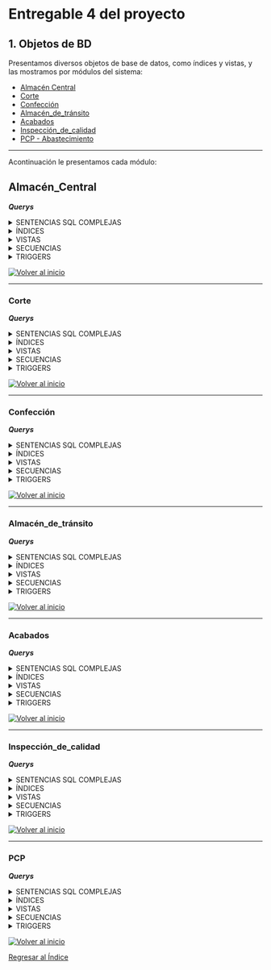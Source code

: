 # Entregable 4 del proyecto
## 1. Objetos de BD
Presentamos diversos objetos de base de datos, como índices y vistas, y las mostramos por módulos del sistema:
- [Almacén Central](#almacén_central)
- [Corte](#corte)
- [Confección](#confección)
- [Almacén_de_tránsito](#almacén_de_tránsito)
- [Acabados](#acabados)
- [Inspección_de_calidad](#inspección_de_calidad)
- [PCP - Abastecimiento](#pcp)

---
Acontinuación le presentamos cada módulo:
## Almacén_Central


***Querys***
<details>
  <summary>SENTENCIAS SQL COMPLEJAS</summary>
  
```sql

```
</details>

<details>
  <summary>ÍNDICES</summary>
  
```sql

```
</details>

<details>
  <summary>VISTAS</summary>
  
```sql

```
</details>

<details>
  <summary>SECUENCIAS</summary>
  
```sql

```
</details>

<details>
  <summary>TRIGGERS</summary>
  
```sql

```
</details>

  [![Volver al inicio](https://img.shields.io/badge/Volver_al_inicio-blue)](#1-objetos-de-bd)
  
---
  
### Corte


***Querys***
<details>
  <summary>SENTENCIAS SQL COMPLEJAS</summary>
  
```sql

```
</details>

<details>
  <summary>ÍNDICES</summary>
  
* **Índices:**
1. Consultar datos en actividad_diaria en los campos fecha_actividad, id_orden_producción

```sql
-- 
EXPLAIN ANALYZE
SELECT * FROM actividad_diaria
WHERE fecha_actividad = '2024-01-22'
  AND id_orden_producción = 1;

```
![](./pantallas/Corte/idx_actividad_fecha_orden1_antes.png)

```sql
-- Índice:

CREATE INDEX idx_actividad_fecha_orden1 ON actividad_diaria (fecha_actividad, id_orden_producción);
EXPLAIN ANALYZE
SELECT * FROM actividad_diaria
WHERE fecha_actividad = '2024-01-22'
  AND id_orden_producción = 1;

```
![](./pantallas/Corte/idx_actividad_fecha_orden1_despues.png)

----

2. Índice en lote en los campos de id_estado, fecha_creacion
```sql
EXPLAIN ANALYZE
SELECT * FROM lote
WHERE id_estado = 9
  AND fecha_creacion >= '2024-01-01';

```
![select2](./pantallas/Corte/idx_lote_estado_fecha_creacion1_antes.png)

```sql
CREATE INDEX idx_lote_estado_fecha_creacion1 ON lote (id_estado, fecha_creacion);
EXPLAIN ANALYZE
SELECT * FROM lote
WHERE id_estado = 9
  AND fecha_creacion >= '2024-01-01';


```
![select2a](./pantallas/Corte/idx_lote_estado_fecha_creacion1_despues.png)


</details>

<details>
  <summary>VISTAS</summary>
  
```sql
-- ========= VISTAS =========
-- 1 muestra detalles completos de las máquinas incluyendo su estado.

CREATE VIEW vista_maquinas AS
SELECT m.id_maquina, m.capacidad_total, e.nombre AS estado
FROM maquina m
JOIN estado e ON m.id_estado = e.id_estado;

-- Supongamos que deseas obtener todos los detalles de las máquinas en estado 'Disponible'
SELECT * FROM vista_maquinas
WHERE estado = 'Disponible';


--2 muestra las actividades diarias junto con las máquinas utilizadas y detalles de las órdenes de producción.

CREATE VIEW vista_actividades_diarias AS
SELECT ad.id_actividad, ad.fecha_actividad, op.id_orden_producción, ma.id_maquina, ma.cantidad_hecha
FROM actividad_diaria ad
JOIN orden_producción op ON ad.id_orden_producción = op.id_orden_producción
JOIN maquina_actividad ma ON ad.id_actividad = ma.id_actividad;

-- Obtener las actividades diarias realizadas en una fecha específica junto con las máquinas utilizadas y la orden de producción asociada
SELECT * FROM vista_actividades_diarias
WHERE fecha_actividad = '2024-06-22';

-- 3 muestra detalles completos de las órdenes de producción incluyendo el estado y las dimensiones asociadas.

CREATE VIEW vista_ordenes_produccion AS
SELECT op.id_orden_producción, op.fecha_inicio, op.fecha_fin, op.cantidad, e.nombre AS estado, a.nombre AS area, op.fecha_creacion
FROM orden_producción op
JOIN estado e ON op.id_estado = e.id_estado
JOIN area a ON op.id_area = a.id_area;

-- Obtener todas las órdenes de producción que están en estado 'En Proceso':
SELECT * FROM vista_ordenes_produccion
WHERE estado = 'En Proceso';

```
</details>

<details>
  <summary>SECUENCIAS</summary>
  
```sql

```
</details>

<details>
  <summary>TRIGGERS</summary>
  
```sql
-- ========= TRIGGERS =========
-- Verificar si la cantidad utilizada en una actividad diaria no supera la capacidad total de la máquina asignada.

CREATE OR REPLACE FUNCTION verificar_capacidad_maquina()
RETURNS TRIGGER AS $$
DECLARE
    capacidad_maquina INT;
BEGIN
    -- Obtener la capacidad total de la máquina
    SELECT capacidad_total INTO capacidad_maquina
    FROM maquina
    WHERE id_maquina = NEW.id_maquina;
    
    -- Verificar si la cantidad utilizada supera la capacidad de la máquina
    IF NEW.cantidad_hecha > capacidad_maquina THEN
        RAISE EXCEPTION 'La cantidad utilizada (%s) excede la capacidad de la máquina (%s)', NEW.cantidad_hecha, capacidad_maquina;
    END IF;
    
    RETURN NEW;
END;
$$ LANGUAGE plpgsql;

```
</details>

  [![Volver al inicio](https://img.shields.io/badge/Volver_al_inicio-blue)](#1-objetos-de-bd)
  
---
 
### Confección
***Querys***
<details>
  <summary>SENTENCIAS SQL COMPLEJAS</summary>
  
```sql

```
</details>

<details>
  <summary>ÍNDICES</summary>
  
```sql

```
</details>

<details>
  <summary>VISTAS</summary>
  
```sql

```
</details>

<details>
  <summary>SECUENCIAS</summary>
  
```sql

```
</details>

<details>
  <summary>TRIGGERS</summary>
  
```sql

```
</details>

  [![Volver al inicio](https://img.shields.io/badge/Volver_al_inicio-blue)](#1-objetos-de-bd)

  
---
 
### Almacén_de_tránsito

***Querys***
<details>
  <summary>SENTENCIAS SQL COMPLEJAS</summary>
  
```sql

```
</details>

<details>
  <summary>ÍNDICES</summary>
  
```sql

```
</details>

<details>
  <summary>VISTAS</summary>
  
```sql

```
</details>

<details>
  <summary>SECUENCIAS</summary>
  
```sql

```
</details>

<details>
  <summary>TRIGGERS</summary>
  
```sql

```
</details>

[![Volver al inicio](https://img.shields.io/badge/Volver_al_inicio-blue)](#1-objetos-de-bd)
  
---
 
  
### Acabados

***Querys***

<details>
  <summary>SENTENCIAS SQL COMPLEJAS</summary>
  
* Consulta: Reporte entre dos fechas
```python
class ReporteAcabadosView(View):
    def get(self, request):
        fecha_inicio = request.GET.get('fecha_inicio')
        fecha_fin = request.GET.get('fecha_fin')

        query = """
        SELECT DISTINCT e.id_empleado, e.nombre, e.primer_apellido,
                        e.segundo_apellido, e.id_correo, e.dni, e.id_cargo,
                        caja_prenda.id_caja, caja_prenda.fecha_creacion,
                        tipo_prenda.nombre 
        FROM empleado e
        JOIN prenda ON e.id_empleado = prenda.id_empleado
        JOIN caja_prenda ON prenda.id_caja = caja_prenda.id_caja
        JOIN dimension_prenda ON caja_prenda.id_dim_prenda = dimension_prenda.id_dim_prenda
        JOIN dimension_confeccion ON dimension_prenda.id_dim_confeccion = dimension_confeccion.id_dim_confeccion
        JOIN guia_confeccion ON dimension_confeccion.id_guia_confeccion = guia_confeccion.id_guia_confeccion
        JOIN tipo_prenda ON dimension_confeccion.id_tipo_prenda = tipo_prenda.id_tipo_prenda
        WHERE id_area=5 AND id_cargo=2
        AND caja_prenda.fecha_creacion BETWEEN %s AND %s
        """

        with connection.cursor() as cursor:
            cursor.execute(query, [fecha_inicio, fecha_fin])
            rows = cursor.fetchall()

        resultados = [
            {
                "id_empleado": row[0],
                "nombre": row[1],
                "primer_apellido": row[2],
                "segundo_apellido": row[3],
                "id_correo": row[4],
                "dni": row[5],
                "id_cargo": row[6],
                "id_caja": row[7],
                "fecha_creacion": row[8],
                "tipo_prenda": row[9],
            }
            for row in rows
        ]

        return JsonResponse(resultados, safe=False)
```


</details>


<details>
  <summary>ÍNDICES</summary>

* **Índices:**
1. Consultar datos de empleado del área acabados

```sql
-- 
explain analyze
select * from empleado e 
where id_area =5;
```
![select1](./pantallas/1-ind-1a.png)

```sql
-- Índice:

CREATE INDEX EMPL_ACABADO ON empleado(nombre, primer_apellido, id_area)

EXPLAIN ANALYZE
SELECT * FROM EMPL_ACABADO
WHERE id_area=5;
```
![select1a](./pantallas/1-ind-1b.png)

----

2. Prendas: Consultar la relación de prendas de la caja 200 (12692 registros)
```sql
explain analyze
select * from prenda
where id_caja=200;
```
![select2](./pantallas/2-ind-2a.png)

```sql
CREATE INDEX PRENDA_CAJA ON prenda(id_caja)

EXPLAIN ANALYZE
select * from prenda
where id_caja=200;


```
![select2a](./pantallas/2-ind-2b.png)

</details>

<details>
  <summary>VISTAS</summary>
* Vistas
-- 1. CARGAR LOTES: lotes 200 entrantes al área de acabados, en carga de página.
  
```sql
explain analyze
SELECT le.id_entrada ,le.fecha_entrada,l.id_tipo_lote,l.cantidad, dc.id_dim_confeccion,dc.id_guia_confeccion
FROM lote_entrada le
JOIN lote l on le.id_lote = l.id_lote
join dimension_confeccion dc on l.id_dim_confeccion = dc.id_dim_confeccion
LIMIT 200;
```
![select3a](./pantallas/3-ind-2.png)

```sql

create view entrante_aca as 
SELECT le.id_entrada ,le.fecha_entrada,l.id_tipo_lote,l.cantidad, dc.id_dim_confeccion,dc.id_guia_confeccion
FROM lote_entrada le
JOIN lote l on le.id_lote = l.id_lote
join dimension_confeccion dc on l.id_dim_confeccion = dc.id_dim_confeccion
LIMIT 200;

--  BUSCAR
select * from entrante_aca
where id_entrada='101';
```
![select3a](./pantallas/3-ind-2.png)

----

***VIEW - Detalle caja***

```sql
-- Consulta:
SELECT 
    cp.id_caja::text AS id_caja,
    cp.cantidad, 
    gconf.id_guia_confeccion::text AS id_guia,
    tp.nombre AS tipo_prenda, 
    ep.nombre AS estilo_prenda, 
    t.nombre AS talla, 
    g.nombre AS genero,
    COALESCE(gconf.medida_longitud::text, ' ') AS ml,
    COALESCE(gconf.medida_hombro::text, ' ') AS mh,
    COALESCE(gconf.medida_pecho::text, ' ') AS mp,
    COALESCE(gconf.medida_manga::text, ' ') AS mm,
    COALESCE(gconf.medida_cintura::text, ' ') AS mc,
    COALESCE(gconf.medida_cadera::text, ' ') AS mca,
    COALESCE(gconf.medida_muslo::text, ' ') AS mmu
FROM 
    dimension_confeccion dc
JOIN 
    guia_confeccion gconf ON dc.id_guia_confeccion = gconf.id_guia_confeccion
JOIN 
    tipo_prenda tp ON dc.id_tipo_prenda = tp.id_tipo_prenda
JOIN 
    estilo_prenda ep ON dc.id_estilo_prenda = ep.id_estilo_prenda
JOIN 
    talla t ON dc.id_talla = t.id_talla
JOIN 
    genero g ON dc.id_genero = g.id_genero
JOIN 
    dimension_prenda dp ON dc.id_dim_confeccion = dp.id_dim_confeccion 
JOIN 
    caja_prenda cp ON dp.id_dim_prenda = cp.id_dim_prenda
JOIN 
    prenda p ON cp.id_caja = p.id_caja
where  cp.id_caja='101';
```
![select4a](./pantallas/4-vis-1.png)
![select4a1](./pantallas/4-vis-1a.png)

```sql

CREATE VIEW vista_datos_confeccion AS
SELECT 
    cp.id_caja::text AS id_caja,
    cp.cantidad, 
    gconf.id_guia_confeccion::text AS id_guia,
    tp.nombre AS tipo_prenda, 
    ep.nombre AS estilo_prenda, 
    t.nombre AS talla, 
    g.nombre AS genero,
    COALESCE(gconf.medida_longitud::text, ' ') AS ml,
    COALESCE(gconf.medida_hombro::text, ' ') AS mh,
    COALESCE(gconf.medida_pecho::text, ' ') AS mp,
    COALESCE(gconf.medida_manga::text, ' ') AS mm,
    COALESCE(gconf.medida_cintura::text, ' ') AS mc,
    COALESCE(gconf.medida_cadera::text, ' ') AS mca,
    COALESCE(gconf.medida_muslo::text, ' ') AS mmu
FROM 
    dimension_confeccion dc
JOIN 
    guia_confeccion gconf ON dc.id_guia_confeccion = gconf.id_guia_confeccion
JOIN 
    tipo_prenda tp ON dc.id_tipo_prenda = tp.id_tipo_prenda
JOIN 
    estilo_prenda ep ON dc.id_estilo_prenda = ep.id_estilo_prenda
JOIN 
    talla t ON dc.id_talla = t.id_talla
JOIN 
    genero g ON dc.id_genero = g.id_genero
JOIN 
    dimension_prenda dp ON dc.id_dim_confeccion = dp.id_dim_confeccion 
JOIN 
    caja_prenda cp ON dp.id_dim_prenda = cp.id_dim_prenda
JOIN 
    prenda p ON cp.id_caja = p.id_caja;

-- ====== VISTAS: ==============
-- Caja 101
select * from vista_datos_confeccion
where id_caja =' 101';

```
![select4a](./pantallas/4-vis-2.png)
![select4a1](./pantallas/4-vis-2a.png)

</details>

<details>
  <summary>SECUENCIAS</summary>
  
```sql
-- ========= SECUENCIAS ==========
-- Seriales:
-- Trabajando con secuencias en tablas del Modelo ER que intervienen en el módulo de acabados.

CREATE TABLE direccion
(
  id_direccion SERIAL,
  descripcion VARCHAR(100) NOT NULL,
  PRIMARY KEY (id_direccion)
);

CREATE TABLE correo
(
  id_correo SERIAL,
  direccion_correo VARCHAR(100) NOT NULL,
  PRIMARY KEY (id_correo)
);

CREATE TABLE telefono
(
  id_telefono SERIAL,
  numero VARCHAR(30) NOT NULL,
  PRIMARY KEY (id_telefono),
  UNIQUE (numero)
);

CREATE TABLE cargo
(
  id_cargo SERIAL,
  nombre VARCHAR(15) NOT NULL,
  PRIMARY KEY (id_cargo),
  UNIQUE (nombre)
);

CREATE TABLE estado
(
  id_estado SERIAL,
  nombre VARCHAR(20) NOT NULL,
  PRIMARY KEY (id_estado),
  UNIQUE (nombre)
);
CREATE TABLE guia_confeccion
(
  id_guia_confeccion SERIAL,
  medida_pecho NUMERIC(4,2),
  medida_cintura NUMERIC(4,2),
  medida_cadera NUMERIC(4,2),
  medida_hombro NUMERIC(4,2),
  medida_longitud NUMERIC(4,2),
  medida_manga NUMERIC(4,2),
  medida_muslo NUMERIC(4,2),
  PRIMARY KEY (id_guia_confeccion)
);

CREATE TABLE tipo_prenda
(
  id_tipo_prenda SERIAL,
  nombre VARCHAR(10) NOT NULL,
  PRIMARY KEY (id_tipo_prenda),
  UNIQUE (nombre)
);

CREATE TABLE estilo_prenda
(
  id_estilo_prenda SERIAL,
  nombre VARCHAR(10) NOT NULL,
  PRIMARY KEY (id_estilo_prenda),
  UNIQUE (nombre)
);

CREATE TABLE talla
(
  id_talla SERIAL,
  nombre VARCHAR(4) NOT NULL,
  PRIMARY KEY (id_talla),
  UNIQUE (nombre)
);

CREATE TABLE genero
(
  id_genero SERIAL,
  nombre VARCHAR(10) NOT NULL,
  PRIMARY KEY (id_genero),
  UNIQUE (nombre)
);

CREATE TABLE acabado
(
  id_acabado SERIAL,
  nombre VARCHAR(10) NOT NULL,
  PRIMARY KEY (id_acabado),
  UNIQUE (nombre)
);

CREATE TABLE area
(
  id_area SERIAL,
  nombre VARCHAR(20) NOT NULL,
  PRIMARY KEY (id_area),
  UNIQUE (nombre)
);
CREATE TABLE dimension_confeccion
(
  id_dim_confeccion SERIAL,
  id_tipo_prenda INT NOT NULL,
  id_estilo_prenda INT NOT NULL,
  id_guia_confeccion INT NOT NULL,
  id_talla INT NOT NULL,
  id_genero INT NOT NULL,
  PRIMARY KEY (id_dim_confeccion),
  FOREIGN KEY (id_tipo_prenda) REFERENCES tipo_prenda(id_tipo_prenda),
  FOREIGN KEY (id_estilo_prenda) REFERENCES estilo_prenda(id_estilo_prenda),
  FOREIGN KEY (id_guia_confeccion) REFERENCES guia_confeccion(id_guia_confeccion),
  FOREIGN KEY (id_talla) REFERENCES talla(id_talla),
  FOREIGN KEY (id_genero) REFERENCES genero(id_genero)
);
CREATE TABLE lote
(
  id_lote SERIAL,
  cantidad INT NOT NULL,
  id_estado INT NOT NULL,
  id_tipo_lote INT NOT NULL,
  id_dim_corte INT,
  id_dim_confeccion INT,
  id_dim_materia_prima INT,
  id_actividad INT,
  fecha_creacion TIMESTAMP NOT NULL,
  PRIMARY KEY (id_lote),
  FOREIGN KEY (id_estado) REFERENCES estado(id_estado),
  FOREIGN KEY (id_tipo_lote) REFERENCES tipo_lote(id_tipo_lote),
  FOREIGN KEY (id_dim_corte) REFERENCES dimension_corte(id_dim_corte),
  FOREIGN KEY (id_dim_confeccion) REFERENCES dimension_confeccion(id_dim_confeccion),
  FOREIGN KEY (id_dim_materia_prima) REFERENCES dimension_materia_prima(id_dim_materia_prima),
  FOREIGN KEY (id_actividad) REFERENCES actividad_diaria(id_actividad)
);
CREATE TABLE caja_prenda
(
  id_caja SERIAL,
  cantidad INT NOT NULL,
  fecha_creacion TIMESTAMP NOT NULL,
  id_estado INT NOT NULL,
  id_dim_prenda INT NOT NULL,
  id_actividad INT NOT NULL,
  PRIMARY KEY (id_caja),
  FOREIGN KEY (id_estado) REFERENCES estado(id_estado),
  FOREIGN KEY (id_dim_prenda) REFERENCES dimension_prenda(id_dim_prenda),
  FOREIGN KEY (id_actividad) REFERENCES actividad_diaria(id_actividad)
);
```
</details>

<details>
  <summary>TRIGGERS</summary>
  
```sql
-- ========= TRIGGERS =========
-- 1. CAJA SALIDA
-- A) Creando una función que lance una exception si queremos asignar una caja de salida después de 9pm.
CREATE OR REPLACE FUNCTION VALIDAR_HORARIO_CAJA_ACAB_SALIDA()
RETURNS TRIGGER
LANGUAGE PLPGSQL AS $$
BEGIN
IF TO_CHAR(CURRENT_DATE, 'd') IN ('1') -- Para domingos
OR
-- Horario fuera de trabajo de acabado u oficina
TO_CHAR(now(),'hh24:mi') NOT BETWEEN '07:00' AND '21:00'
THEN
RAISE EXCEPTION 'No está permitido asignar caja de salida. Comunìquese con Administricación o su sipervisor inmediato';
END IF;
RETURN NULL;
END $$;

-- B) TRIGGER
-- Creando trigger para ejecutar antes de un INSERT de la tabla caja_salida
CREATE TRIGGER ADVER_CAJA_SALIDA
BEFORE INSERT ON EMPLOYEES
EXECUTE PROCEDURE VALIDAR_HORARIO_CAJA_ACAB_SALIDA();


```
</details>

  [![Volver al inicio](https://img.shields.io/badge/Volver_al_inicio-blue)](#1-objetos-de-bd)


  
---
 


### Inspección_de_calidad


***Querys***
<details>
  <summary>SENTENCIAS SQL COMPLEJAS</summary>
  
```sql

```
</details>

<details>
  <summary>ÍNDICES</summary>
  
```sql

```
</details>

<details>
  <summary>VISTAS</summary>
  
```sql

```
</details>

<details>
  <summary>SECUENCIAS</summary>
  
```sql

```
</details>

<details>
  <summary>TRIGGERS</summary>
  
```sql

```
</details>

  [![Volver al inicio](https://img.shields.io/badge/Volver_al_inicio-blue)](#1-objetos-de-bd)
  
---
 
  
### PCP


***Querys***
<details>
  <summary>SENTENCIAS SQL COMPLEJAS</summary>
  
```sql

```
</details>

<details>
  <summary>ÍNDICES</summary>
  
```sql

```
</details>

<details>
  <summary>VISTAS</summary>
  
```sql

```
</details>

<details>
  <summary>SECUENCIAS</summary>
  
```sql

```
</details>

<details>
  <summary>TRIGGERS</summary>
  
```sql

```
</details>

  [![Volver al inicio](https://img.shields.io/badge/Volver_al_inicio-blue)](#1-objetos-de-bd)


[Regresar al Índice](./indice.md)
